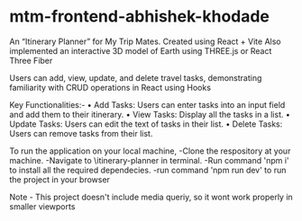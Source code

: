 # mtm-frontend-abhishek-khodade

An “Itinerary Planner” for My Trip Mates.
Created using React + Vite
Also implemented an interactive 3D model of Earth using THREE.js or React Three Fiber

Users can add, view, update, and delete travel tasks, demonstrating familiarity with CRUD operations in React using
Hooks

Key Functionalities:-
• Add Tasks: Users can enter tasks into an input field and add them to their itinerary.
• View Tasks: Display all the tasks in a list.
• Update Tasks: Users can edit the text of tasks in their list.
• Delete Tasks: Users can remove tasks from their list.

To run the application on your local machine, 
-Clone the respository at your machine.
-Navigate to \itinerary-planner in terminal.
-Run command 'npm i' to install all the required dependecies.
-run command 'npm run dev' to run the project in your browser

Note - This project doesn't include media queriy, so it wont work properly in smaller viewports
